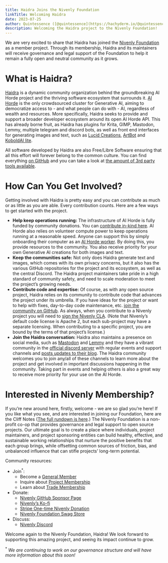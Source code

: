 ```yaml
---
title: Haidra Joins the Nivenly Foundation
linkTitle: Welcoming Haidra 
date: 2023-07-25
author: Quintessence ([@quintessence](https://hachyderm.io/@quintessence))
description: Welcoming the Haidra project to the Nivenly Foundation!
---
```


We are very excited to share that Haidra has joined the [Nivenly Foundation](https://nivenly.org/) as
a member project. Through its membership, Haidra and its maintainers will
receive governance and legal support of the Foundation to help it remain
a fully open and neutral community as it grows. 


# What is Haidra? 

[Haidra](http://haidra.net/) is a dynamic community organization behind the
groundbreaking AI Horde project and the thriving software ecosystem that surrounds it.
[AI Horde](https://aihorde.net/) is the only crowdsourced cluster for Generative AI,
aiming to democratize access to - and what people can do with - AI, regardless of
wealth and resources. More specifically, Haidra seeks to provide and support a broader
developer ecosystem around its open AI Horde API. This has already borne fruit, as
Haidra has plugins for Krita, GIMP, Mastodon, Lemmy, multiple telegram and discord
bots, as well as front end interfaces for generating images and text, such as
[Lucid Creations](https://dbzer0.itch.io/lucid-creations), [ArtBot](https://tinybots.net/artbot) and [KoboldAI lite](http://lite.koboldai.net/).

All software developed by Haidra are also Free/Libre Software ensuring that
all this effort will forever belong to the common culture. You can find
everything [on GitHub](https://github.com/Haidra-Org) and you can take a
look at [the amount of 3rd party tools available](https://github.com/Efreak/Awesome-AI-Horde).

# How Can You Get Involved? 

Getting involved with Haidra is pretty easy and you can contribute as much or as little as you are able. Every contribution counts. Here are a few ways to get started with the project.

* **Help keep operations running:** The infrastructure of AI Horde is fully funded
  by community donations. You can [contribute in-kind here](https://www.patreon.com/db0).
  AI Horde also relies on volunteer compute power to keep operations running at a
  reasonable speed. Anyone can support this by simply onboarding their computer
  as an [AI Horde worker](https://github.com/db0/AI-Horde-Worker). By doing this,
  you provide resources to the community. You also receive priority for your own
  Generative AI creations for both images and text.
* **Keep the communities safe:** Not only does Haidra generate text and images,
  which comes with its own privacy concerns, but it also has the various GitHub
  repositories for the project and its ecosystem, as well as the central Discord. 
  The Haidra project maintainers take pride in a high standard of community safety,
  and need to scale moderation to meet the project’s growing needs.
* **Contribute code and expertise:** Of course, as with any open source project,
  Haidra relies on its community to contribute code that advances the project under
  its umbrella. If you have ideas for the project or want to help with fixes,
  day-to-day code maintenance, etc. [join the community on GitHub](https://github.com/Haidra-Org/Haidra-Web).
  As always, when you contribute to a Nivenly project you will need to
  [sign the Nivenly CLA](https://cla.nivenly.org). (Note that Nivenly’s default code
  license is Apache 2, but each sub-project may have a separate licensing. When
  contributing to a specific project, you are bound by the terms of that project’s license.)
* **Join the Haidra conversation:** Haidra also maintains a presence on social
  media, such as [Mastodon](https://sigmoid.social/@stablehorde) and
  [Lemmy](https://lemmy.dbzer0.com/c/aihorde) and they have a vibrant community
  in the [official discord server](https://lemmy.dbzer0.com/c/aihorde) with
  regular events and support channels and [posts updates to their blog](https://dbzer0.com/blog/tag/aihorde/).
  The Haidra community welcomes you to join any/all of these channels to learn
  more about the project and get involved in important discussions happening in
  the community. Taking part in events and helping others is also a great way to
  receive more priority for your use on the AI Horde.

# Interested in Nivenly Membership? 

If you’re new around here, firstly, welcome - we are so glad you’re here! If you
like what you see, and are interested in joining our Foundation, here are the
Cliff Notes ([The full rundown is here](https://nivenly.org/blog/2023/03/01/nivenly.helloworld/).)
The Nivenly Foundation is a non-profit co-op that provides governance and
legal support to open source projects. Our ultimate goal is to create a
place where individuals, project maintainers, and project sponsoring entities
can build healthy, effective, and sustainable working relationships that
nurture the positive benefits that each group brings, while offsetting common
sources of friction, bias, and unbalanced influence that can stifle projects’
long-term potential.

Community resources: 

* Join<sup>*</sup>:
  * Become a [General Member](https://opencollective.com/nivenly-foundation)
  * Inquire about [Project Membership](info@nivenly.org)
  * Learn about [Trade Membership](https://nivenly.org/governance/)
* Donate:
  * [Nivenly GitHub Sponsor Page](https://github.com/sponsors/nivenly)
  * [Nivenly’s Ko-fi](https://ko-fi.com/nivenly)
  * [Stripe One-time Nivenly Donation](https://donate.stripe.com/3cs8Apb7R6eK3a83cd)
  * [Nivenly Foundation Swag Store](https://nivenly.myspreadshop.com/)
* Discuss:
  * [Nivenly Discord](https://discord.gg/Wy8nqPyDpJ)

Welcome again to the Nivenly Foundation, Haidra! We look forward to supporting this amazing project, and seeing its impact continue to grow.

<sup>*</sup> _We are continuing to work on our governance structure and will have
more information about this soon!_